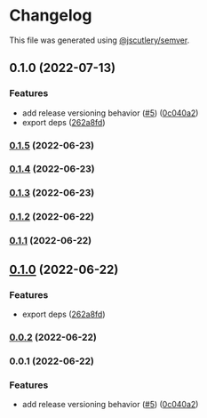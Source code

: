 # Changelog

This file was generated using [@jscutlery/semver](https://github.com/jscutlery/semver).

## 0.1.0 (2022-07-13)

### Features

- add release versioning behavior ([#5](https://github.com/Samelogic/microsurveys/issues/5)) ([0c040a2](https://github.com/Samelogic/microsurveys/commit/0c040a28f3c88f03e3c2d48bf1cc5ca0d0145d9a))
- export deps ([262a8fd](https://github.com/Samelogic/microsurveys/commit/262a8fd06240380ea5c70c94214bca344b1f128d))

### [0.1.5](https://github.com/Samelogic/microsurveys/compare/react-microsurveys-0.1.4...react-microsurveys-0.1.5) (2022-06-23)

### [0.1.4](https://github.com/Samelogic/microsurveys/compare/react-microsurveys-0.1.3...react-microsurveys-0.1.4) (2022-06-23)

### [0.1.3](https://github.com/Samelogic/microsurveys/compare/react-microsurveys-0.1.2...react-microsurveys-0.1.3) (2022-06-23)

### [0.1.2](https://github.com/Samelogic/microsurveys/compare/react-microsurveys-0.1.1...react-microsurveys-0.1.2) (2022-06-22)

### [0.1.1](https://github.com/Samelogic/microsurveys/compare/react-microsurveys-0.1.0...react-microsurveys-0.1.1) (2022-06-22)

## [0.1.0](https://github.com/Samelogic/microsurveys/compare/react-microsurveys-0.0.2...react-microsurveys-0.1.0) (2022-06-22)

### Features

- export deps ([262a8fd](https://github.com/Samelogic/microsurveys/commit/262a8fd06240380ea5c70c94214bca344b1f128d))

### [0.0.2](https://github.com/Samelogic/microsurveys/compare/react-microsurveys-0.0.1...react-microsurveys-0.0.2) (2022-06-22)

### 0.0.1 (2022-06-22)

### Features

- add release versioning behavior ([#5](https://github.com/Samelogic/microsurveys/issues/5)) ([0c040a2](https://github.com/Samelogic/microsurveys/commit/0c040a28f3c88f03e3c2d48bf1cc5ca0d0145d9a))
